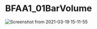 # BFAA1_01BarVolume

![Screenshot from 2021-03-19 15-11-55](https://user-images.githubusercontent.com/32328761/111752702-9b94f780-88c8-11eb-8ee9-497f435f242a.png)
